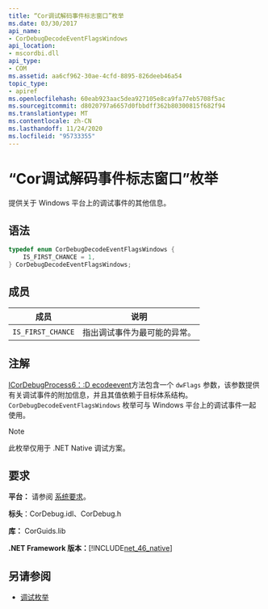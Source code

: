 ```yaml
---
title: “Cor调试解码事件标志窗口”枚举
ms.date: 03/30/2017
api_name:
- CorDebugDecodeEventFlagsWindows
api_location:
- mscordbi.dll
api_type:
- COM
ms.assetid: aa6cf962-30ae-4cfd-8895-826deeb46a54
topic_type:
- apiref
ms.openlocfilehash: 60eab923aac5dea927105e8ca9fa77eb5708f5ac
ms.sourcegitcommit: d8020797a6657d0fbbdff362b80300815f682f94
ms.translationtype: MT
ms.contentlocale: zh-CN
ms.lasthandoff: 11/24/2020
ms.locfileid: "95733355"
---
```

# <a name="cordebugdecodeeventflagswindows-enumeration"></a>“Cor调试解码事件标志窗口”枚举

提供关于 Windows 平台上的调试事件的其他信息。  
  
## <a name="syntax"></a>语法  
  
```cpp  
typedef enum CorDebugDecodeEventFlagsWindows {  
    IS_FIRST_CHANCE = 1,  
} CorDebugDecodeEventFlagsWindows;  
```  
  
## <a name="members"></a>成员  
  
|成员|说明|  
|------------|-----------------|  
|`IS_FIRST_CHANCE`|指出调试事件为最可能的异常。|  
  
## <a name="remarks"></a>注解  

 [ICorDebugProcess6：:D ecodeevent](icordebugprocess6-decodeevent-method.md)方法包含一个 `dwFlags` 参数，该参数提供有关调试事件的附加信息，并且其值依赖于目标体系结构。 `CorDebugDecodeEventFlagsWindows` 枚举可与 Windows 平台上的调试事件一起使用。  
  
> [!NOTE]
> 此枚举仅用于 .NET Native 调试方案。  
  
## <a name="requirements"></a>要求  

 **平台：** 请参阅 [系统要求](../../get-started/system-requirements.md)。  
  
 **标头**：CorDebug.idl、CorDebug.h  
  
 **库：** CorGuids.lib  
  
 **.NET Framework 版本：**[!INCLUDE[net_46_native](../../../../includes/net-46-native-md.md)]  
  
## <a name="see-also"></a>另请参阅

- [调试枚举](debugging-enumerations.md)
